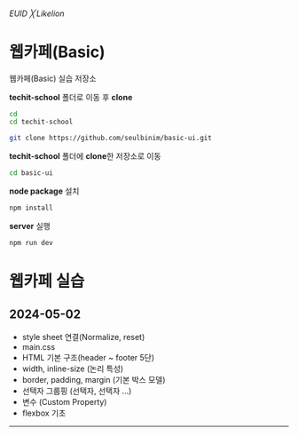 ###### EUID ╳ Likelion

# 웹카페(Basic)

웹카페(Basic) 실습 저장소

**techit-school** 폴더로 이동 후 **clone** 

```sh
cd
cd techit-school
```

```sh
git clone https://github.com/seulbinim/basic-ui.git
```

**techit-school** 폴더에 **clone**한 저장소로 이동   

```sh
cd basic-ui
```

**node package** 설치   

```sh
npm install
```

**server** 실행   

```sh
npm run dev
```

# 웹카페 실습
## 2024-05-02
- style sheet 연결(Normalize, reset)
- main.css
- HTML 기본 구조(header ~ footer 5단)
- width, inline-size (논리 특성)
- border, padding, margin (기본 박스 모델)
- 선택자 그룹핑 (선택자, 선택자 ...)
- 변수 (Custom Property)
- flexbox 기초
---
